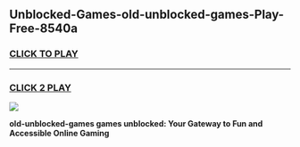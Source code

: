 
## Unblocked-Games-old-unblocked-games-Play-Free-8540a
<h3>
<a href="https://premium76.site?title=old-unblocked-games&ref=23A">CLICK TO PLAY</a></h3>
<hr>

<h3>
<a href="https://premium76.site?title=old-unblocked-games&ref=23A">CLICK 2 PLAY</a>
  
</h3>

<a href="https://premium76.site?title=old-unblocked-games&ref=23A"><img src="https://clearcache.store/games.png"></a>


**old-unblocked-games games unblocked: Your Gateway to Fun and Accessible Online Gaming**
